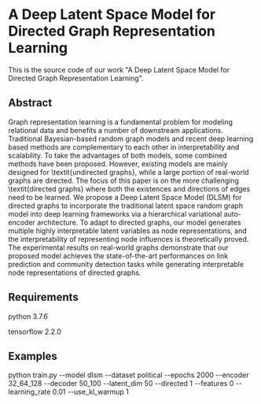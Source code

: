 # A Deep Latent Space Model for Directed Graph Representation Learning

This is the source code of our work "A Deep Latent Space Model for Directed Graph Representation Learning".

## Abstract

Graph representation learning is a fundamental problem for modeling relational data and benefits a number of downstream applications. Traditional Bayesian-based random graph models and recent deep learning based methods are complementary to each other in interpretability and scalability. To take the advantages of both models, some combined methods have been proposed. However, existing models are mainly designed for \textit{undirected graphs}, while a large portion of real-world graphs are directed. The focus of this paper is on the more challenging \textit{directed graphs} where both the existences and directions of edges need to be learned. We propose a Deep Latent Space Model (DLSM) for directed graphs to incorporate the traditional latent space random graph model into deep learning frameworks via a hierarchical variational auto-encoder architecture. To adapt to directed graphs, our model generates multiple highly interpretable latent variables as node representations, and the interpretability of representing node influences is theoretically proved. The experimental results on real-world graphs demonstrate that our proposed model achieves the state-of-the-art performances on link prediction and community detection tasks while generating interpretable node representations of directed graphs.

## Requirements

python 3.7.6

tensorflow 2.2.0

## Examples

python train.py --model dlsm --dataset political --epochs 2000 --encoder 32_64_128 --decoder 50_100 --latent_dim 50 --directed 1 --features 0 --learning_rate 0.01 --use_kl_warmup 1
